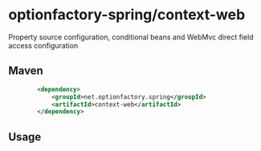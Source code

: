 # optionfactory-spring/context-web

Property source configuration, conditional beans and WebMvc direct field access configuration

## Maven

```xml
        <dependency>
            <groupId>net.optionfactory.spring</groupId>
            <artifactId>context-web</artifactId>
        </dependency>
```



## Usage


